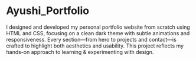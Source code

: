 # Ayushi_Portfolio
 I designed and developed my personal portfolio website from scratch using HTML and CSS, focusing on a clean dark theme with subtle animations and responsiveness. Every section—from hero to projects and contact—is crafted to highlight both aesthetics and usability. This project reflects my hands-on approach to learning &amp; experimenting with design.

